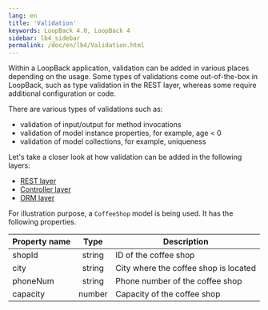 ```yaml
---
lang: en
title: 'Validation'
keywords: LoopBack 4.0, LoopBack 4
sidebar: lb4_sidebar
permalink: /doc/en/lb4/Validation.html
---
```


Within a LoopBack application, validation can be added in various places
depending on the usage. Some types of validations come out-of-the-box in
LoopBack, such as type validation in the REST layer, whereas some require
additional configuration or code.

There are various types of validations such as:

- validation of input/output for method invocations
- validation of model instance properties, for example, age < 0
- validation of model collections, for example, uniqueness

Let's take a closer look at how validation can be added in the following layers:

- [REST layer](Validation-REST-layer.md)
- [Controller layer](Validation-controller-layer.md)
- [ORM layer](Validation-ORM-layer.md)

For illustration purpose, a `CoffeeShop` model is being used. It has the
following properties.

| Property name |  Type  | Description                           |
| ------------- | :----: | ------------------------------------- |
| shopId        | string | ID of the coffee shop                 |
| city          | string | City where the coffee shop is located |
| phoneNum      | string | Phone number of the coffee shop       |
| capacity      | number | Capacity of the coffee shop           |
